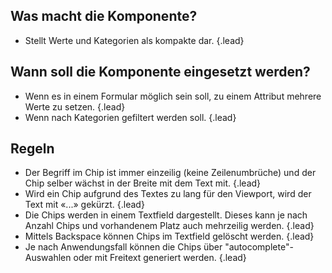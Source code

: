 ## Was macht die Komponente?
* Stellt Werte und Kategorien als kompakte dar. {.lead}

## Wann soll die Komponente eingesetzt werden?
* Wenn es in einem Formular möglich sein soll, zu einem Attribut mehrere Werte zu setzen. {.lead}
* Wenn nach Kategorien gefiltert werden soll. {.lead}

## Regeln
* Der Begriff im Chip ist immer einzeilig (keine Zeilenumbrüche) und der Chip selber wächst in der Breite mit dem Text mit. {.lead}
* Wird ein Chip aufgrund des Textes zu lang für den Viewport, wird der Text mit «...» gekürzt. {.lead}
* Die Chips werden in einem <sbb-link variant="inline" type="button" href="/{{page.lang}}/design-system/lean/components/textfield/">Textfield</sbb-link> dargestellt. Dieses kann je nach Anzahl Chips und vorhandenem Platz auch mehrzeilig werden. {.lead}
* Mittels Backspace können Chips im Textfield gelöscht werden. {.lead}
* Je nach Anwendungsfall können die Chips über "autocomplete"-Auswahlen oder mit Freitext generiert werden. {.lead}


